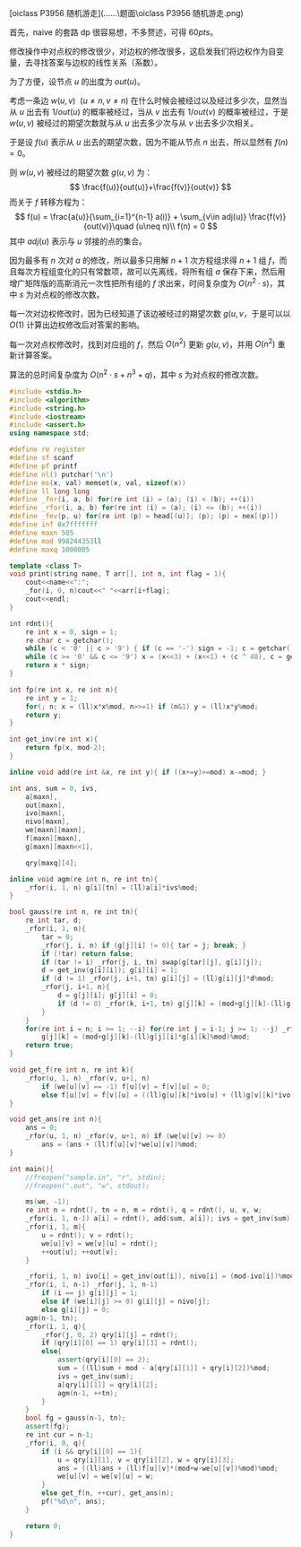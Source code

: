 [oiclass P3956 随机游走](..\..\..\题面\oiclass P3956 随机游走.png)

首先，naive 的套路 $\text{dp}$ 很容易想，不多赘述，可得 $60pts$。

修改操作中对点权的修改很少，对边权的修改很多，这启发我们将边权作为自变量，去寻找答案与边权的线性关系（系数）。

为了方便，设节点 $u$ 的出度为 $out(u)$。

考虑一条边 $w(u,v)\ \ (u\neq n, v\neq n)$ 在什么时候会被经过以及经过多少次，显然当从 $u$ 出去有 $1/out(u)$ 的概率被经过，当从 $v$ 出去有 $1/out(v)$ 的概率被经过，于是 $w(u,v)$ 被经过的期望次数就与从 $u$ 出去多少次与从 $v$ 出去多少次相关。

于是设 $f(u)$ 表示从 $u$ 出去的期望次数，因为不能从节点 $n$ 出去，所以显然有 $f(n)=0$。

则 $w(u,v)$ 被经过的期望次数 $g(u,v)$ 为：
$$
\frac{f(u)}{out(u)}+\frac{f(v)}{out(v)}
$$
而关于 $f$ 转移方程为：
$$
f(u) = \frac{a(u)}{\sum_{i=1}^{n-1} a(i)} + \sum_{v\in adj(u)} \frac{f(v)}{out(v)}\quad (u\neq n)\\
f(n) = 0
$$
其中 $adj(u)$ 表示与 $u$ 邻接的点的集合。

因为最多有 $n$ 次对 $a$ 的修改，所以最多只用解 $n+1$ 次方程组求得 $n+1$ 组 $f$，而且每次方程组变化的只有常数项，故可以先离线，将所有组 $a$ 保存下来，然后用增广矩阵版的高斯消元一次性把所有组的 $f$ 求出来，时间复杂度为 $O(n^2\cdot s)$，其中 $s$ 为对点权的修改次数。

每一次对边权修改时，因为已经知道了该边被经过的期望次数 $g(u,v$，于是可以以 $O(1)$ 计算出边权修改后对答案的影响。

每一次对点权修改时，找到对应组的 $f$，然后 $O(n^2)$ 更新 $g(u,v)$，并用 $O(n^2)$ 重新计算答案。

算法的总时间复杂度为 $O(n^2\cdot s + n^3 + q)$，其中 $s$ 为对点权的修改次数。

```cpp
#include <stdio.h>
#include <algorithm>
#include <string.h>
#include <iostream>
#include <assert.h>
using namespace std;

#define re register
#define sf scanf
#define pf printf
#define nl() putchar('\n')
#define ms(x, val) memset(x, val, sizeof(x))
#define ll long long
#define _for(i, a, b) for(re int (i) = (a); (i) < (b); ++(i))
#define _rfor(i, a, b) for(re int (i) = (a); (i) <= (b); ++(i))
#define _fev(p, u) for(re int (p) = head[(u)]; (p); (p) = nex[(p)])
#define inf 0x7fffffff
#define maxn 505
#define mod 998244353ll
#define maxq 1000005

template <class T>
void print(string name, T arr[], int n, int flag = 1){
	cout<<name<<":";
	_for(i, 0, n)cout<<" "<<arr[i+flag];
	cout<<endl;
}

int rdnt(){
	re int x = 0, sign = 1;
	re char c = getchar();
	while (c < '0' || c > '9') { if (c == '-') sign = -1; c = getchar(); }
	while (c >= '0' && c <= '9') x = (x<<3) + (x<<1) + (c ^ 48), c = getchar();
	return x * sign;
}

int fp(re int x, re int n){
    re int y = 1;
    for(; n; x = (ll)x*x%mod, n>>=1) if (n&1) y = (ll)x*y%mod;
    return y;
}

int get_inv(re int x){
    return fp(x, mod-2);
}

inline void add(re int &x, re int y){ if ((x+=y)>=mod) x-=mod; }

int ans, sum = 0, ivs,
    a[maxn],
    out[maxn],
    ivo[maxn],
    nivo[maxn],
    we[maxn][maxn],
    f[maxn][maxn],
    g[maxn][maxn<<1],

    qry[maxq][4];

inline void agm(re int n, re int tn){
    _rfor(i, 1, n) g[i][tn] = (ll)a[i]*ivs%mod;
}

bool gauss(re int n, re int tn){
    re int tar, d;
    _rfor(i, 1, n){
        tar = 0;
        _rfor(j, i, n) if (g[j][i] != 0){ tar = j; break; }
        if (!tar) return false;
        if (tar != i) _rfor(j, i, tn) swap(g[tar][j], g[i][j]);
        d = get_inv(g[i][i]); g[i][i] = 1;
        if (d != 1) _rfor(j, i+1, tn) g[i][j] = (ll)g[i][j]*d%mod;
        _rfor(j, i+1, n){
            d = g[j][i]; g[j][i] = 0;
            if (d != 0) _rfor(k, i+1, tn) g[j][k] = (mod+g[j][k]-(ll)g[i][k]*d%mod)%mod;
        }
    }
    for(re int i = n; i >= 1; --i) for(re int j = i-1; j >= 1; --j) _rfor(k, n+1, tn)
        g[j][k] = (mod+g[j][k]-(ll)g[j][i]*g[i][k]%mod)%mod;
    return true;
}

void get_f(re int n, re int k){
    _rfor(u, 1, n) _rfor(v, u+1, n)
        if (we[u][v] == -1) f[u][v] = f[v][u] = 0;
        else f[u][v] = f[v][u] = ((ll)g[u][k]*ivo[u] + (ll)g[v][k]*ivo[v])%mod;
}

void get_ans(re int n){
    ans = 0;
    _rfor(u, 1, n) _rfor(v, u+1, n) if (we[u][v] >= 0)
        ans = (ans + (ll)f[u][v]*we[u][v])%mod;
}

int main(){
	//freopen("sample.in", "r", stdin);
	//freopen(".out", "w", stdout);

	ms(we, -1);
    re int n = rdnt(), tn = n, m = rdnt(), q = rdnt(), u, v, w;
    _rfor(i, 1, n-1) a[i] = rdnt(), add(sum, a[i]); ivs = get_inv(sum);
    _rfor(i, 1, m){
        u = rdnt(); v = rdnt();
        we[u][v] = we[v][u] = rdnt();
        ++out[u]; ++out[v];
    }

    _rfor(i, 1, n) ivo[i] = get_inv(out[i]), nivo[i] = (mod-ivo[i])%mod;
    _rfor(i, 1, n-1) _rfor(j, 1, n-1)
        if (i == j) g[i][j] = 1;
        else if (we[i][j] >= 0) g[i][j] = nivo[j];
        else g[i][j] = 0;
    agm(n-1, tn);
    _rfor(i, 1, q){
        _rfor(j, 0, 2) qry[i][j] = rdnt();
        if (qry[i][0] == 1) qry[i][3] = rdnt();
        else{
            assert(qry[i][0] == 2);
            sum = ((ll)sum + mod - a[qry[i][1]] + qry[i][2])%mod;
            ivs = get_inv(sum);
            a[qry[i][1]] = qry[i][2];
            agm(n-1, ++tn);
        }
    }
    bool fg = gauss(n-1, tn);
    assert(fg);
    re int cur = n-1;
    _rfor(i, 0, q){
        if (i && qry[i][0] == 1){
            u = qry[i][1], v = qry[i][2], w = qry[i][3];
            ans = ((ll)ans + (ll)f[u][v]*(mod+w-we[u][v])%mod)%mod;
            we[u][v] = we[v][u] = w;
        }
        else get_f(n, ++cur), get_ans(n);
        pf("%d\n", ans);
    }

	return 0;
}

```


